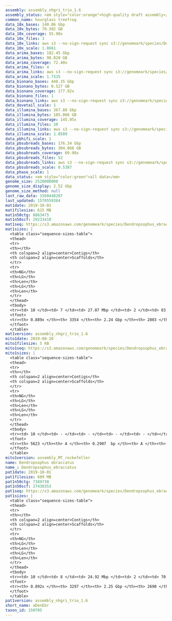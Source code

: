 ```yaml
---
assembly: assembly_nhgri_trio_1.6
assembly_status: <em style="color:orange">high-quality draft assembly</em>
common_name: hourglass treefrog
data_10x_bases: 140.86 Gbp
data_10x_bytes: 70.302 GB
data_10x_coverage: 55.90x
data_10x_files: 3
data_10x_links: aws s3 --no-sign-request sync s3://genomeark/species/Dendropsophus_ebraccatus/aDenEbr1/genomic_data/10x/ .<br>
data_10x_scale: 1.8661
data_arima_bases: 182.45 Gbp
data_arima_bytes: 98.020 GB
data_arima_coverage: 72.40x
data_arima_files: 4
data_arima_links: aws s3 --no-sign-request sync s3://genomeark/species/Dendropsophus_ebraccatus/aDenEbr1/genomic_data/arima/ .<br>
data_arima_scale: 1.7335
data_bionano_bases: 448.35 Gbp
data_bionano_bytes: 0.527 GB
data_bionano_coverage: 177.92x
data_bionano_files: 1
data_bionano_links: aws s3 --no-sign-request sync s3://genomeark/species/Dendropsophus_ebraccatus/aDenEbr1/genomic_data/bionano/ .<br>
data_dovetail_scale: 1
data_illumina_bases: 367.80 Gbp
data_illumina_bytes: 185.066 GB
data_illumina_coverage: 145.95x
data_illumina_files: 10
data_illumina_links: aws s3 --no-sign-request sync s3://genomeark/species/Dendropsophus_ebraccatus/aDenEbr4/genomic_data/illumina/ .<br>aws s3 --no-sign-request sync s3://genomeark/species/Dendropsophus_ebraccatus/aDenEbr5/genomic_data/illumina/ .<br>
data_illumina_scale: 1.8509
data_pbhifi_scale: 1
data_pbsubreads_bases: 176.34 Gbp
data_pbsubreads_bytes: 304.866 GB
data_pbsubreads_coverage: 69.98x
data_pbsubreads_files: 52
data_pbsubreads_links: aws s3 --no-sign-request sync s3://genomeark/species/Dendropsophus_ebraccatus/aDenEbr1/genomic_data/pacbio/ . --exclude "*ccs.bam*"<br>
data_pbsubreads_scale: 0.5387
data_phase_scale: 1
data_status: <em style="color:green">all data</em>
genome_size: 2520000000
genome_size_display: 2.52 Gbp
genome_size_method: null
last_raw_data: 1560448207
last_updated: 1570559384
mat1date: 2019-10-01
mat1filesize: 615 MB
mat1n50ctg: 8863475
mat1n50scf: 29233410
mat1seq: https://s3.amazonaws.com/genomeark/species/Dendropsophus_ebraccatus/aDenEbr1/assembly_nhgri_trio_1.6/aDenEbr1.mat.asm.20191001.fasta.gz
mat1sizes: |
  <table class="sequence-sizes-table">
  <thead>
  <tr>
  <th></th>
  <th colspan=2 align=center>Contigs</th>
  <th colspan=2 align=center>Scaffolds</th>
  </tr>
  <tr>
  <th>NG</th>
  <th>LG</th>
  <th>Len</th>
  <th>LG</th>
  <th>Len</th>
  </tr>
  </thead>
  <tbody>
  <tr><td> 10 </td><td> 7 </td><td> 27.07 Mbp </td><td> 2 </td><td> 83.08 Mbp </td></tr>  <tr><td> 20 </td><td> 18 </td><td> 19.33 Mbp </td><td> 5 </td><td> 66.05 Mbp </td></tr>  <tr><td> 30 </td><td> 34 </td><td> 14.85 Mbp </td><td> 10 </td><td> 48.90 Mbp </td></tr>  <tr><td> 40 </td><td> 52 </td><td> 11.95 Mbp </td><td> 16 </td><td> 37.47 Mbp </td></tr>  <tr style="background-color:#cccccc;"><td> 50 </td><td> 77 </td><td style="background-color:#88ff88;"> 8.86 Mbp </td><td> 23 </td><td style="background-color:#88ff88;"> 29.23 Mbp </td></tr>  <tr><td> 60 </td><td> 113 </td><td> 5.75 Mbp </td><td> 34 </td><td> 18.10 Mbp </td></tr>  <tr><td> 70 </td><td> 173 </td><td> 2.90 Mbp </td><td> 51 </td><td> 12.24 Mbp </td></tr>  <tr><td> 80 </td><td> 347 </td><td> 0.62 Mbp </td><td> 83 </td><td> 4.43 Mbp </td></tr>  <tr><td> 90 </td><td> - </td><td> - </td><td> 564 </td><td> 97.55 Kbp </td></tr>  <tr><td> 100 </td><td> - </td><td> - </td><td> - </td><td> - </td></tr>  </tbody>
  <tfoot>
  <tr><th> 0.889x </th><th> 3354 </th><th> 2.24 Gbp </th><th> 2803 </th><th> 2.36 Gbp </th></tr>
  </tfoot>
  </table>
mat1version: assembly_nhgri_trio_1.6
mito1date: 2019-08-20
mito1filesize: 5 KB
mito1seq: https://s3.amazonaws.com/genomeark/species/Dendropsophus_ebraccatus/aDenEbr1/assembly_MT_rockefeller/aDenEbr1.MT.20190820.fasta.gz
mito1sizes: |
  <table class="sequence-sizes-table">
  <thead>
  <tr>
  <th></th>
  <th colspan=2 align=center>Contigs</th>
  <th colspan=2 align=center>Scaffolds</th>
  </tr>
  <tr>
  <th>NG</th>
  <th>LG</th>
  <th>Len</th>
  <th>LG</th>
  <th>Len</th>
  </tr>
  </thead>
  <tbody>
  <tr><td> 10 </td><td> - </td><td> - </td><td> - </td><td> - </td></tr>  <tr><td> 20 </td><td> - </td><td> - </td><td> - </td><td> - </td></tr>  <tr><td> 30 </td><td> - </td><td> - </td><td> - </td><td> - </td></tr>  <tr><td> 40 </td><td> - </td><td> - </td><td> - </td><td> - </td></tr>  <tr style="background-color:#cccccc;"><td> 50 </td><td> - </td><td style="background-color:#ff8888;"> - </td><td> - </td><td style="background-color:#ff8888;"> - </td></tr>  <tr><td> 60 </td><td> - </td><td> - </td><td> - </td><td> - </td></tr>  <tr><td> 70 </td><td> - </td><td> - </td><td> - </td><td> - </td></tr>  <tr><td> 80 </td><td> - </td><td> - </td><td> - </td><td> - </td></tr>  <tr><td> 90 </td><td> - </td><td> - </td><td> - </td><td> - </td></tr>  <tr><td> 100 </td><td> - </td><td> - </td><td> - </td><td> - </td></tr>  </tbody>
  <tfoot>
  <tr><th> 5623 </th><th> A </th><th> 0.2907  bp </th><th> A </th><th> 0.2907  bp </th></tr>
  </tfoot>
  </table>
mito1version: assembly_MT_rockefeller
name: Dendropsophus ebraccatus
name_: Dendropsophus_ebraccatus
pat1date: 2019-10-01
pat1filesize: 609 MB
pat1n50ctg: 7389730
pat1n50scf: 27430353
pat1seq: https://s3.amazonaws.com/genomeark/species/Dendropsophus_ebraccatus/aDenEbr1/assembly_nhgri_trio_1.6/aDenEbr1.pat.asm.20191001.fasta.gz
pat1sizes: |
  <table class="sequence-sizes-table">
  <thead>
  <tr>
  <th></th>
  <th colspan=2 align=center>Contigs</th>
  <th colspan=2 align=center>Scaffolds</th>
  </tr>
  <tr>
  <th>NG</th>
  <th>LG</th>
  <th>Len</th>
  <th>LG</th>
  <th>Len</th>
  </tr>
  </thead>
  <tbody>
  <tr><td> 10 </td><td> 8 </td><td> 24.92 Mbp </td><td> 2 </td><td> 70.94 Mbp </td></tr>  <tr><td> 20 </td><td> 20 </td><td> 18.70 Mbp </td><td> 6 </td><td> 54.85 Mbp </td></tr>  <tr><td> 30 </td><td> 34 </td><td> 15.42 Mbp </td><td> 11 </td><td> 44.60 Mbp </td></tr>  <tr><td> 40 </td><td> 54 </td><td> 10.61 Mbp </td><td> 18 </td><td> 33.39 Mbp </td></tr>  <tr style="background-color:#cccccc;"><td> 50 </td><td> 83 </td><td style="background-color:#88ff88;"> 7.39 Mbp </td><td> 27 </td><td style="background-color:#88ff88;"> 27.43 Mbp </td></tr>  <tr><td> 60 </td><td> 125 </td><td> 5.09 Mbp </td><td> 38 </td><td> 17.96 Mbp </td></tr>  <tr><td> 70 </td><td> 193 </td><td> 2.65 Mbp </td><td> 54 </td><td> 12.09 Mbp </td></tr>  <tr><td> 80 </td><td> 384 </td><td> 0.57 Mbp </td><td> 91 </td><td> 4.00 Mbp </td></tr>  <tr><td> 90 </td><td> - </td><td> - </td><td> 557 </td><td> 0.12 Mbp </td></tr>  <tr><td> 100 </td><td> - </td><td> - </td><td> - </td><td> - </td></tr>  </tbody>
  <tfoot>
  <tr><th> 0.892x </th><th> 3297 </th><th> 2.25 Gbp </th><th> 2690 </th><th> 2.36 Gbp </th></tr>
  </tfoot>
  </table>
pat1version: assembly_nhgri_trio_1.6
short_name: aDenEbr
taxon_id: 150705
---
```

